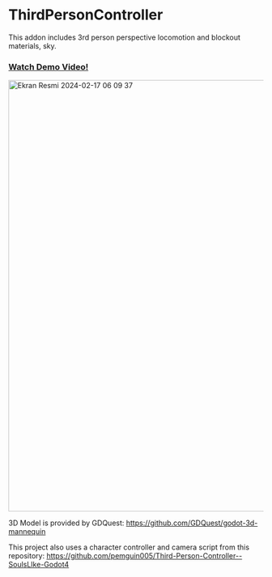 # ThirdPersonController
 This addon includes 3rd person perspective locomotion and blockout materials, sky.

### [Watch Demo Video! ](https://www.youtube.com/watch?v=_nEolccutWw)
 <p align="left">
   <a href="https://www.youtube.com/watch?v=_nEolccutWw">
    <img width="853" alt="Ekran Resmi 2024-02-17 06 09 37" src="https://github.com/emirthab/third-person-controller/assets/52050284/d0138e0a-92ba-4bfc-a716-c4ae26fee17b">
  </a>

</p>

3D Model is provided by GDQuest: https://github.com/GDQuest/godot-3d-mannequin

This project also uses a character controller and camera script from this repository: 
https://github.com/pemguin005/Third-Person-Controller--SoulsLIke-Godot4

